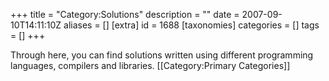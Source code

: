 +++
title = "Category:Solutions"
description = ""
date = 2007-09-10T14:11:10Z
aliases = []
[extra]
id = 1688
[taxonomies]
categories = []
tags = []
+++

Through here, you can find solutions written using different programming languages, compilers and libraries.
[[Category:Primary Categories]]
